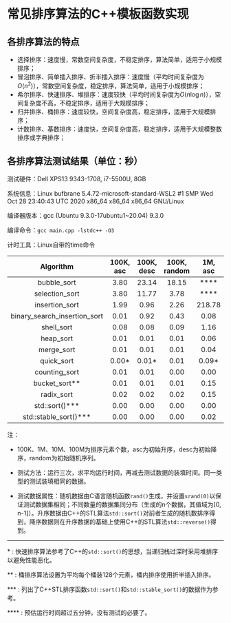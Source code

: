 # 常见排序算法的C++模板函数实现



## 各排序算法的特点

- 选择排序：速度慢，常数空间复杂度，不稳定排序，算法简单，适用于小规模排序；
- 冒泡排序、简单插入排序、折半插入排序：速度慢（平均时间复杂度为$O(n^2)$），常数空间复杂度，稳定排序，算法简单，适用于小规模排序；
- 希尔排序、快速排序、堆排序：速度较快（平均时间复杂度为$O(n \log n)$），空间复杂度不高，不稳定排序，适用于大规模排序；
- 归并排序、桶排序：速度较快，空间复杂度高，稳定排序，适用于大规模排序；
- 计数排序、基数排序：速度快，空间复杂度高，稳定排序，适用于大规模整数排序或字典排序；



## 各排序算法测试结果（单位：秒）

测试硬件：Dell XPS13 9343-1708, i7-5500U, 8GB

系统信息：Linux bufbrane 5.4.72-microsoft-standard-WSL2 #1 SMP Wed Oct 28 23:40:43 UTC 2020 x86_64 x86_64 x86_64 GNU/Linux

编译器版本：gcc (Ubuntu 9.3.0-17ubuntu1~20.04) 9.3.0

编译命令：`gcc main.cpp -lstdc++ -O3`

计时工具：Linux自带的time命令



|           Algorithm          | 100K, asc | 100K, desc | 100K, random | 1M, asc | 1M, desc | 1M, random | 10M, random | 100M, random |
|:----------------------------:|:-------:|:--------:|:----------:|:--:|:--:|------------------------------|------------------------------|------------------------------|
|          bubble_sort         |    3.80   |   23.14    |    18.15     | \*\*\*\* | \*\*\*\* | \*\*\*\* | \*\*\*\* | \*\*\*\* |
|        selection_sort        |    3.80   |   11.77    |     3.78     | \*\*\*\* | \*\*\*\* | \*\*\*\* | \*\*\*\* | \*\*\*\* |
|        insertion_sort        |    1.99   |    0.96    |     2.26     | 218.78 | 131.93 | 254.89 | \*\*\*\* | \*\*\*\* |
| binary_search_insertion_sort |    0.01   |    0.92    |     0.43     |   0.08  | 125.82 | 56.28 | \*\*\*\* | \*\*\*\* |
|          shell_sort          |    0.08   |    0.08    |     0.09     |   1.16  |   1.19   |    1.37    | 27.86 | \*\*\*\* |
|           heap_sort          |    0.01   |    0.01    |     0.01     |   0.06  |   0.06   |    0.18    | 2.94 | 46.19 |
|          merge_sort          |    0.01   |    0.01    |     0.01     |   0.04  |   0.06   |    0.14    | 1.69 | 21.89 |
|          quick_sort          |   0.00\*  |   0.01\*   |     0.01     |  0.09\* |  0.08\*  |    0.10    | 1.17 | 13.41 |
|         counting_sort        |    0.01   |    0.01    |     0.00     |   0.00  |   0.01   |    0.02    | 0.32 | 3.79 |
|        bucket_sort\*\*       |    0.01   |    0.01    |     0.01     |  0.15  |   0.18   |    0.24    | 6.68 | 146.58 |
|          radix_sort          |    0.02   |    0.02    |     0.02     |   0.15  |   0.15   |    0.24    | 2.83 | 36.92 |
| std::sort()\*\*\* | 0.00 | 0.00 | 0.00 | 0.00 | 0.00 | 0.00 | 0.94 | 10.54 |
| std::stable_sort()*** | 0.00 | 0.00 | 0.00 | 0.02 | 0.02 | 0.10 | 1.10 | 14.51 |



注：

- 100K、1M、10M、100M为排序元素个数，asc为初始升序，desc为初始降序，random为初始随机序列。
- 测试方法：运行三次，求平均运行时间，再减去测试数据的装填时间。同一类型的测试装填相同的数据。

- 测试数据属性：随机数据由C语言随机函数`rand()`生成，并设置`srand(0)`以保证测试数据集相同；不同数量的数据集同分布（生成的n个数据，其值域为[0, n-1]）。升序数据由C++的STL算法`std::sort()`对前者生成的随机数排序得到，降序数据则在升序数据的基础上使用C++的STL算法`std::reverse()`得到。



---

\* : 快速排序算法参考了C++的`std::sort()`的思想，当递归栈过深时采用堆排序以避免性能恶化。

\*\* : 桶排序算法设置为平均每个桶装128个元素，桶内排序使用折半插入排序。

\*\*\* : 列出了C++STL排序函数`std::sort()`和`std::stable_sort()`的数据作为参考。

\*\*\*\* : 预估运行时间超过五分钟，没有测试的必要了。